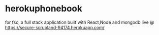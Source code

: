 # herokuphonebook
for fso, a full stack application built with React,Node and mongodb
live @ https://secure-scrubland-94174.herokuapp.com/
